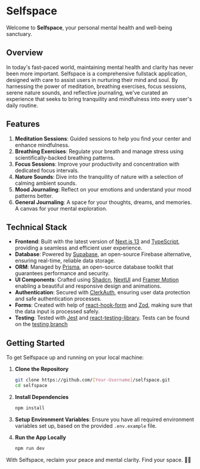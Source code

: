 # Selfspace

Welcome to **Selfspace**, your personal mental health and well-being sanctuary.

## Overview

In today's fast-paced world, maintaining mental health and clarity has never been more important. Selfspace is a comprehensive fullstack application, designed with care to assist users in nurturing their mind and soul. By harnessing the power of meditation, breathing exercises, focus sessions, serene nature sounds, and reflective journaling, we've curated an experience that seeks to bring tranquility and mindfulness into every user's daily routine.

## Features

1. **Meditation Sessions**: Guided sessions to help you find your center and enhance mindfulness.
2. **Breathing Exercises**: Regulate your breath and manage stress using scientifically-backed breathing patterns.
3. **Focus Sessions**: Improve your productivity and concentration with dedicated focus intervals.
4. **Nature Sounds**: Dive into the tranquility of nature with a selection of calming ambient sounds.
5. **Mood Journaling**: Reflect on your emotions and understand your mood patterns better.
6. **General Journaling**: A space for your thoughts, dreams, and memories. A canvas for your mental exploration.

## Technical Stack

-   **Frontend**: Built with the latest version of [Next.js 13](https://nextjs.org/) and [TypeScript](https://www.typescriptlang.org/), providing a seamless and efficient user experience.
-   **Database**: Powered by [Supabase](https://supabase.io/), an open-source Firebase alternative, ensuring real-time, reliable data storage.
-   **ORM**: Managed by [Prisma](https://www.prisma.io/), an open-source database toolkit that guarantees performance and security.
-   **UI Components**: Crafted using [Shadcn](https://ui.shadcn.com/), [NextUI](https://nextui.org/) and [Framer Motion](https://www.framer.com/motion/) enabling a beautiful and responsive design and animations.
-   **Authentication**: Secured with [ClerkAuth](https://clerk.dev/), ensuring user data protection and safe authentication processes.
-   **Forms**: Created with help of [react-hook-form](https://react-hook-form.com/) and [Zod](https://github.com/colinhacks/zod), making sure that the data input is processed safely.
-   **Testing**: Tested with [Jest](https://jestjs.io/) and [react-testing-library](https://testing-library.com/). Tests can be found on the [testing branch](https://github.com/mateuszNadolny/selfspace/tree/tests)

## Getting Started

To get Selfspace up and running on your local machine:

1. **Clone the Repository**

    ```bash
    git clone https://github.com/[Your-Username]/selfspace.git
    cd selfspace
    ```

2. **Install Dependencies**

    ```bash
    npm install
    ```

3. **Setup Environment Variables**: Ensure you have all required environment variables set up, based on the provided `.env.example` file.

4. **Run the App Locally**
    ```bash
    npm run dev
    ```

With Selfspace, reclaim your peace and mental clarity. Find your space. 🧘🌌
